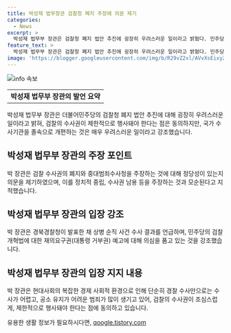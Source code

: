 ```yaml
---
title: 박성재 법무장관 검찰청 폐지 주장에 의문 제기
categories:
  - News
excerpt: >
  박성재 법무부 장관은 검찰청 폐지 법안 추진에 굉장히 우려스러운 일이라고 밝혔다. 민주당의 검수완박 법안을 비판하며 정당성을 의심하고, 경북경찰청의 채 상병 순직 사건 수사 결과를 언급하며 의도를 의심하는 발언을 했다. 또한, 검찰의 수사권 제한적 행사에 동의하면서도 경제, 부패, 조직범죄에 대처하기 위한 제도 필요성을 강조했다.
feature_text: >
  박성재 법무부 장관은 검찰청 폐지 법안 추진에 굉장히 우려스러운 일이라고 밝혔다. 민주당의 검수완박 법안을 비판하며 정당성을 의심하고, 경북경찰청의 채 상병 순직 사건 수사 결과를 언급하며 의도를 의심하는 발언을 했다. 또한, 검찰의 수사권 제한적 행사에 동의하면서도 경제, 부패, 조직범죄에 대처하기 위한 제도 필요성을 강조했다.
image: 'https://blogger.googleusercontent.com/img/b/R29vZ2xl/AVvXsEixyZcFfHzMRdzZMjFBmAUKJYCLCGyLL1o632UiGVXcaFdKo_bkvkuCioo0uUKlGfBVcT3P84aROyZIXSBEx3Aw5nCQ3pTgDom1WDC4m8eifvWiAmWEEVb4x6G_l8C0QH225ldMjyaFvpxGEBGNO37VmDTDMHGhJPq73UglMfDca1-0aw/s1600/blogspot.png'
---
```


<p><img src="https://blogger.googleusercontent.com/img/b/R29vZ2xl/AVvXsEixyZcFfHzMRdzZMjFBmAUKJYCLCGyLL1o632UiGVXcaFdKo_bkvkuCioo0uUKlGfBVcT3P84aROyZIXSBEx3Aw5nCQ3pTgDom1WDC4m8eifvWiAmWEEVb4x6G_l8C0QH225ldMjyaFvpxGEBGNO37VmDTDMHGhJPq73UglMfDca1-0aw/s1600/blogspot.png" alt="info 속보" /></p>

<table>
  <tr>
    <td style="text-align: center; height: 17px;"><b>박성재 법무부 장관의 발언 요약</b></td>
  </tr>
</table>

<p data-ke-size="size16">박성재 법무부 장관은 더불어민주당의 검찰청 폐지 법안 추진에 대해 굉장히 우려스러운 일이라고 밝혀, 검찰의 수사권이 제한적으로 행사돼야 한다는 점은 동의하지만, 국가 수사기관을 졸속으로 개편하는 것은 매우 우려스러운 일이라고 강조했습니다.</p>

<h2 data-ke-size="size26">박성재 법무부 장관의 주장 포인트</h2>

<p data-ke-size="size16">박 장관은 검찰 수사권의 폐지와 중대범죄수사청을 주장하는 것에 대해 정당성이 있는지 의문을 제기하였으며, 이를 정치적 중립, 수사권 남용 등을 주장하는 것과 모순된다고 지적했습니다.</p>

<h2 data-ke-size="size26">박성재 법무부 장관의 입장 강조</h2>

<p data-ke-size="size16">박 장관은 경북경찰청이 발표한 채 상병 순직 사건 수사 결과를 언급하며, 민주당의 검찰개혁법에 대한 재의요구권(대통령 거부권) 예고에 대해 의심을 품고 있는 것을 강조했습니다.</p>

<h2 data-ke-size="size26">박성재 법무부 장관의 입장 지지 내용</h2>

<p data-ke-size="size16">박 장관은 현대사회의 복잡한 경제 사회적 환경으로 인해 단순히 경찰 수사만으로는 수사가 어렵고, 공소 유지가 어려운 범죄가 많이 생기고 있어, 검찰의 수사권이 조심스럽게, 제한적으로 행사돼야 한다는 점에 동의하고 있습니다.</p>
유용한 생활 정보가 필요하시다면, <a href="https://qoogle.tistory.com" rel="dofollow">qoogle.tistory.com</a>


